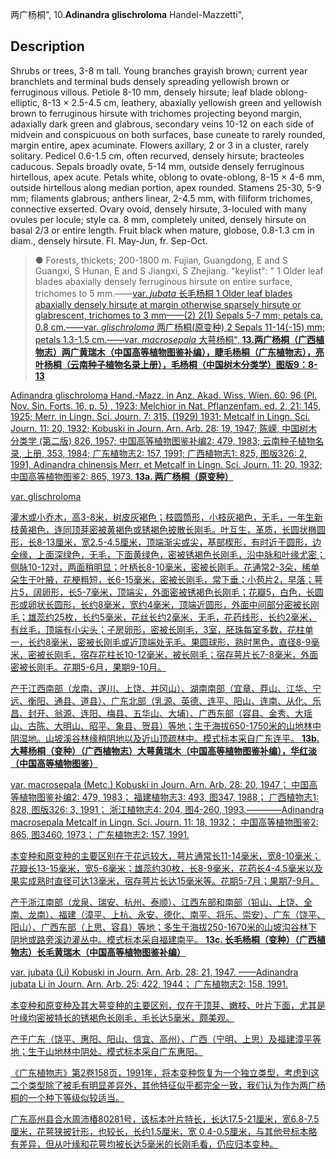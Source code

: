 两广杨桐",
10.**Adinandra glischroloma** Handel-Mazzetti",

## Description
Shrubs or trees, 3-8 m tall. Young branches grayish brown; current year branchlets and terminal buds densely spreading yellowish brown or ferruginous villous. Petiole 8-10 mm, densely hirsute; leaf blade oblong-elliptic, 8-13 × 2.5-4.5 cm, leathery, abaxially yellowish green and yellowish brown to ferruginous hirsute with trichomes projecting beyond margin, adaxially dark green and glabrous, secondary veins 10-12 on each side of midvein and conspicuous on both surfaces, base cuneate to rarely rounded, margin entire, apex acuminate. Flowers axillary, 2 or 3 in a cluster, rarely solitary. Pedicel 0.6-1.5 cm, often recurved, densely hirsute; bracteoles caducous. Sepals broadly ovate, 5-14 mm, outside densely ferruginous hirtellous, apex acute. Petals white, oblong to ovate-oblong, 8-15 × 4-6 mm, outside hirtellous along median portion, apex rounded. Stamens 25-30, 5-9 mm; filaments glabrous; anthers linear, 2-4.5 mm, with filiform trichomes, connective exserted. Ovary ovoid, densely hirsute, 3-loculed with many ovules per locule; style ca. 8 mm, completely united, densely hirsute on basal 2/3 or entire length. Fruit black when mature, globose, 0.8-1.3 cm in diam., densely hirsute. Fl. May-Jun, fr. Sep-Oct.

> ●  Forests, thickets; 200-1800 m. Fujian, Guangdong, E and S Guangxi, S Hunan, E and S Jiangxi, S Zhejiang.
  "keylist": "
1 Older leaf blades abaxially densely ferruginous hirsute on entire surface, trichomes to 5 mm.——<a href='/info/Adinandra glischroloma var. jubata?t=foc'>var. *jubata* 长毛杨桐
1 Older leaf blades abaxially densely hirsute at margin otherwise sparsely hirsute or glabrescent, trichomes to 3 mm——(2)
2(1) Sepals 5-7 mm; petals ca. 0.8 cm.——<a href='/info/Adinandra glischroloma var. glischroloma?t=foc'>var. *glischroloma* 两广杨桐(原变种)
2 Sepals 11-14(-15) mm; petals 1.3-1.5 cm.——<a href='/info/Adinandra glischroloma var. macrosepala?t=foc'>var. *macrosepala* 大萼杨桐",
**13.两广杨桐（广西植物志）两广黄瑞木（中国高等植物图鉴补编），睫毛杨桐（广东植物志），亮叶杨桐（云南种子植物名录上册），毛杨桐（中国树木分类学）图版9：8-13**

Adinandra glischroloma Hand.-Mazz. in Anz. Akad. Wiss. Wien. 60: 96 (Pl. Nov. Sin. Forts. 16, p. 5) , 1923; Melchior in Nat. Pflanzenfam. ed. 2, 21: 145, 1925; Merr. in Lingn. Sci. Journ. 7: 315, (1929) 1931; Metcalf in Lingn. Sci. Journ. 11: 20, 1932; Kobuski in Journ. Arn. Arb. 28: 19, 1947; 陈嵘, 中国树木分类学 (第二版) 826, 1957; 中国高等植物图鉴补编2: 479, 1983; 云南种子植物名录, 上册, 353, 1984; 广东植物志2: 157, 1991; 广西植物志1: 825, 图版326: 2, 1991, Adinandra chinensis Merr. et Metcalf in Lingn. Sci. Journ. 11: 20, 1932; 中国高等植物图鉴2: 865, 1973.
**13a. 两广杨桐（原变种）**

var. glischroloma

灌木或小乔木，高3-8米，树皮灰褐色；枝圆筒形，小枝灰褐色，无毛，一年生新枝黄褐色，连同顶芽密被黄褐色或锈褐色披散长刚毛。叶互生，革质，长圆状椭圆形，长8-13厘米，宽2.5-4.5厘米，顶端渐尖或尖，基部楔形，有时近于圆形，边全缘，上面深绿色，无毛，下面黄绿色，密被锈褐色长刚毛，沿中脉和叶缘尤密；侧脉10-12对，两面稍明显；叶柄长8-10毫米，密被长刚毛。花通常2-3朵，稀单朵生于叶腋，花梗粗短，长6-15毫米，密被长刚毛，常下垂；小苞片2，早落；萼片5，阔卵形，长5-7毫米，顶端尖，外面密被锈褐色长刚毛；花瓣5，白色，长圆形或卵状长圆形，长约8毫米，宽约4毫米，顶端近圆形，外面中间部分密被长刚毛；雄蕊约25枚，长约5毫米，花丝长约2毫米，无毛，花药线形，长约2毫米，有丝毛，顶端有小尖头；子房卵形，密被长刚毛，3室，胚珠每室多数，花柱单一，长约8毫米，密被长刚毛或近顶端处无毛。果圆球形，熟时黑色，直径8-9毫米，密被长刚毛，宿存花柱长10-12毫米，被长刚毛；宿存萼片长7-8毫米，外面密被长刚毛。花期5-6月，果期9-10月。

产于江西南部（龙南、遂川、上饶、井冈山）、湖南南部（宜章、莽山、江华、宁远、衡阳、通县、道县）、广东北部（乳源、英德、连平、阳山、连南、从化、乐昌、封开、翁源、连阳、梅县、五华山、大埔）、广西东部（容县、金秀、大瑶山、古陈、大明山、昭平、象县、贺县）等地；生于海拔650-1750米的山地林中阴湿地。山坡溪谷林缘稍阴地以及近山顶疏林中。模式标本采自广东连平。
**13b. 大萼杨桐（变种）（广西植物志）大萼黄瑞木（中国高等植物图鉴补编），华红淡（中国高等植物图鉴）**

var. macrosepala (Metc.) Kobuski in Journ. Arn. Arb. 28: 20, 1947； 中国高等植物图鉴补编2: 479, 1983； 福建植物志3: 493, 图347, 1988； 广西植物志1: 828, 图版326: 3, 1991； 浙江植物志4: 204, 图4-260, 1993.————Adinandra macrosepala Metcalf in Lingn. Sci. Journ. 11: 18, 1932； 中国高等植物图鉴2: 865, 图3460, 1973； 广东植物志2: 157, 1991.

本变种和原变种的主要区别在于花远较大，萼片通常长11-14毫米，宽8-10毫米；花瓣长13-15毫米，宽5-6毫米；雄蕊约30枚，长8-9毫米，花药长4-4.5毫米以及果实成熟时直径可达13毫米，宿存萼片长达15毫米等。花期5-7月；果期7-9月。

产于浙江南部（龙泉、瑞安、杭州、泰顺）、江西东部和南部（铅山、上饶、全南、龙南）、福建（漳平、上杭、永安、德化、南平、将乐、崇安）、广东（饶平、阳山）、广西东部（上思、容县）等地；多生于海拔250-1670米的山坡沟谷林下阴地或路旁溪边灌丛中。模式标本采自福建南平。
**13c. 长毛杨桐（变种）（广西植物志）长毛黄瑞木（中国高等植物图鉴补编）**

var. jubata (Li) Kobuski in Journ. Arn. Arb. 28: 21, 1947. ——Adinandra jubata Li in Journ. Arn. Arb. 25: 422, 1944； 广东植物志2: 158, 1991.

本变种和原变种及其大萼变种的主要区别，仅在于顶芽、嫩枝、叶片下面，尤其是叶缘均密被特长的锈褐色长刚毛，毛长达5毫米，颇美观。

产于广东（饶平、惠阳、阳山、信宜、高州）、广西（宁明、上思）及福建漳平等地；生于山地林中阴处。模式标本采自广东惠阳。

《广东植物志》第2卷158页，1991年，将本变种恢复为一个独立类型，考虑到这二个类型除了被毛有明显差异外，其他特征似乎都完全一致，我们认为作为两广杨桐的一个种下等级似较适当。

广东高州县合水周沛椿80281号，该标本叶片特长，长达17.5-21厘米，宽6.8-7.5厘米，花萼狭披针形，也较长，长约1.5厘米，宽 0.4-0.5厘米，与其他号标本略有差异，但从叶缘和花萼均被长达5毫米的长刚毛看，仍应归本变种。
